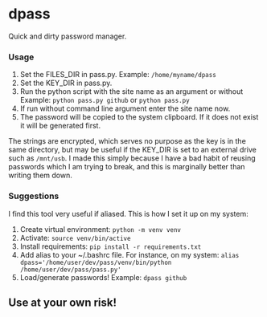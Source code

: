 # dpass

Quick and dirty password manager.

### Usage

1. Set the FILES_DIR in pass.py. Example: `/home/myname/dpass`
2. Set the KEY_DIR in pass.py.
3. Run the python script with the site name as an argument or without Example: `python pass.py github` or `python pass.py`
4. If run without command line argument enter the site name now.
5. The password will be copied to the system clipboard. If it does not exist it will be generated first.


The strings are encrypted, which serves no purpose as the key is in the same directory, but may be useful if the KEY_DIR is set to an external drive such as `/mnt/usb`.
I made this simply because I have a bad habit of reusing passwords which I am trying to break, and this is marginally better than writing them down.

### Suggestions

I find this tool very useful if aliased. This is how I set it up on my system:
1. Create virtual environment: `python -m venv venv`
2. Activate: `source venv/bin/active`
3. Install requirements: `pip install -r requirements.txt`
4. Add alias to your ~/.bashrc file. For instance, on my system: `alias dpass='/home/user/dev/pass/venv/bin/python /home/user/dev/pass/pass.py'`
5. Load/generate passwords! Example: `dpass github`

## Use at your own risk!
